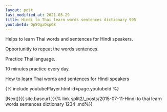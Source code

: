 ```yaml
---
layout: post
last_modified_at: 2021-03-29
title: Hindi to Thai learn words sentences dictionary 995 
youtubeId: Op5OgaDxpG8
---
```

 
 
Helps to learn Thai words and sentences for Hindi speakers.

Opportunitiy to repeat the words sentences. 

Practice Thai language. 
 
10 minutes practice every day. 
 
How to learn Thai words and sentences for Hindi speakers 
 
{% include youtubePlayer.html id=page.youtubeId %}
 
 
[Next]({{ site.baseurl }}{% link  split2/_posts/2015-07-11-Hindi to thai learn words sentences dictionary 1234 .md%})
 
